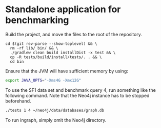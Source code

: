 # Standalone application for benchmarking


Build the project, and move the files to the root of the repository.

```console
cd $(git rev-parse --show-toplevel) && \
  rm -rf lib/ bin/ && \
  ./gradlew clean build installDist -x test && \
  cp -R tests/build/install/tests/. . && \
  cd bin
```

Ensure that the JVM will have sufficient memory by using:

```bash
export JAVA_OPTS="-Xms4G -Xmx12G"
```

To use the SF1 data set and benchmark query 4, run something like the following command. Note that the Neo4j instance has to be stopped beforehand.

```bash
./tests 1 4 ~/neo4j/data/databases/graph.db
```

To run ingraph, simply omit the Neo4j directory.

